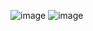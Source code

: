 ![image](https://github.com/KunjMaheshwari/Family-Travel-Tracker/assets/93459418/0aa8e0f3-8ca9-48d2-a5b1-0c8049384aff)
![image](https://github.com/KunjMaheshwari/Family-Travel-Tracker/assets/93459418/dfa6385a-6ee8-4cce-8423-f18a2f3a2cca)

